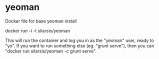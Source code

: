 yeoman
======

Docker file for base yeoman install

docker run -i -t silarsis/yeoman

This will run the container and log you in as the "yeoman" user,
ready to "yo". If you want to run something else (eg. "grunt serve"),
then you can "docker run silarsis/yeoman -c grunt serve".
